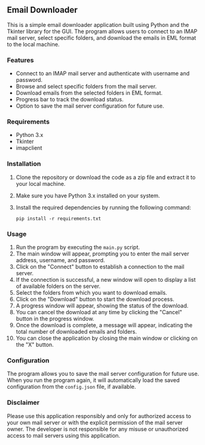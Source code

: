 ## Email Downloader

This is a simple email downloader application built using Python and the Tkinter library for the GUI. The program allows users to connect to an IMAP mail server, select specific folders, and download the emails in EML format to the local machine.

### Features

- Connect to an IMAP mail server and authenticate with username and password.
- Browse and select specific folders from the mail server.
- Download emails from the selected folders in EML format.
- Progress bar to track the download status.
- Option to save the mail server configuration for future use.

### Requirements

- Python 3.x
- Tkinter
- imapclient

### Installation

1. Clone the repository or download the code as a zip file and extract it to your local machine.
2. Make sure you have Python 3.x installed on your system.
3. Install the required dependencies by running the following command:

   ```
   pip install -r requirements.txt
   ```

### Usage

1. Run the program by executing the `main.py` script.
2. The main window will appear, prompting you to enter the mail server address, username, and password.
3. Click on the "Connect" button to establish a connection to the mail server.
4. If the connection is successful, a new window will open to display a list of available folders on the server.
5. Select the folders from which you want to download emails.
6. Click on the "Download" button to start the download process.
7. A progress window will appear, showing the status of the download.
8. You can cancel the download at any time by clicking the "Cancel" button in the progress window.
9. Once the download is complete, a message will appear, indicating the total number of downloaded emails and folders.
10. You can close the application by closing the main window or clicking on the "X" button.

### Configuration

The program allows you to save the mail server configuration for future use. When you run the program again, it will automatically load the saved configuration from the `config.json` file, if available.

### Disclaimer

Please use this application responsibly and only for authorized access to your own mail server or with the explicit permission of the mail server owner. The developer is not responsible for any misuse or unauthorized access to mail servers using this application.
